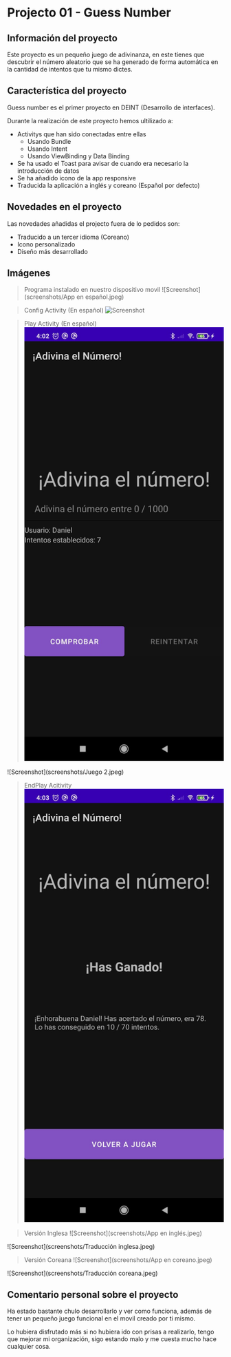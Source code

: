 # Projecto 01 - Guess Number

## Información del proyecto

Este proyecto es un pequeño juego de adivinanza, en este tienes que descubrir el número aleatorio que se ha generado de forma automática en la cantidad de intentos que tu mismo dictes.

## Característica del proyecto

Guess number es el primer proyecto en DEINT (Desarrollo de interfaces).

Durante la realización de este proyecto hemos ultilizado a:
* Activitys que han sido conectadas entre ellas
    * Usando Bundle
    * Usando Intent
    * Usando ViewBinding y Data Binding
* Se ha usado el Toast para avisar de cuando era necesario la introducción de datos
* Se ha añadido icono de la app responsive
* Traducida la aplicación a inglés y coreano (Español por defecto)

## Novedades en el proyecto

Las novedades añadidas el projecto fuera de lo pedidos son:
* Traducido a un tercer idioma (Coreano)
* Icono personalizado
* Diseño más desarrollado

## Imágenes
> Programa instalado en nuestro dispositivo movil
![Screenshot](screenshots/App en español.jpeg)

> Config Activity (En español)
![Screenshot](screenshots/Configuración.jpeg)

> Play Activity (En español)
![Screenshot](screenshots/Juego.jpeg)

![Screenshot](screenshots/Juego 2.jpeg)

> EndPlay Acitivity
![Screenshot](screenshots/Resultado.jpeg)

> Versión Inglesa
![Screenshot](screenshots/App en inglés.jpeg)

![Screenshot](screenshots/Traducción inglesa.jpeg)

> Versión Coreana
![Screenshot](screenshots/App en coreano.jpeg)

![Screenshot](screenshots/Traducción coreana.jpeg)

## Comentario personal sobre el proyecto

Ha estado bastante chulo desarrollarlo y ver como funciona, además de tener un pequeño juego funcional en el movil creado por ti mismo.

Lo hubiera disfrutado más si no hubiera ido con prisas a realizarlo, tengo que mejorar mi organización, sigo estando malo y me cuesta mucho hace cualquier cosa.

